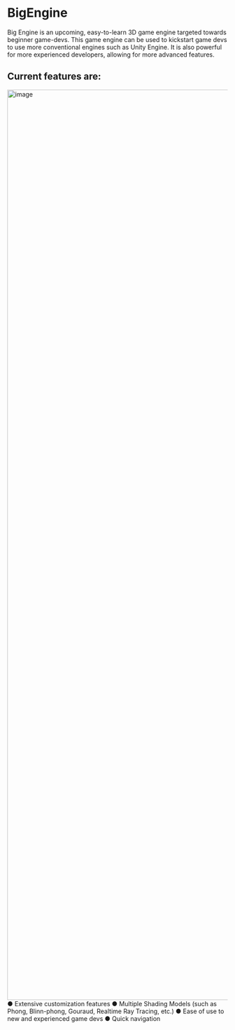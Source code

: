 # BigEngine
Big Engine is an upcoming, easy-to-learn 3D game engine targeted towards beginner game-devs. This game engine can be used to kickstart game devs to use more conventional engines such as Unity Engine. It is also powerful for more experienced developers, allowing for more advanced features.

## Current features are:
<img width="3839" height="2083" alt="image" src="https://github.com/user-attachments/assets/5d0c2a76-944a-4447-82aa-c2a00cfe08b6" />
● Extensive customization features
● Multiple Shading Models (such as Phong, Blinn-phong, Gouraud, Realtime Ray Tracing, etc.)
● Ease of use to new and experienced game devs
● Quick navigation
